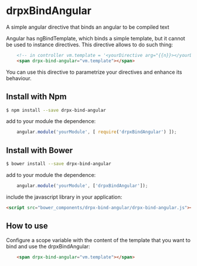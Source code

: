 # drpxBindAngular
A simple angular directive that binds an angular to be compiled text

Angular has ngBindTemplate, which binds a simple template, but it cannot be used to instance directives. This directive allows to do such thing:

```html
    <!-- in controller vm.template = '<yourDirective arg="{{n}}></yourDirective>'; -->
    <span drpx-bind-angular="vm.template"></span>
```

You can use this directive to parametrize your directives and enhance its behaviour.


Install with Npm
----------------

```bash
$ npm install --save drpx-bind-angular
```

add to your module the dependence:

```javascript
    angular.module('yourModule', [ require('drpxBindAngular') ]);
```


Install with Bower
------------------

```bash
$ bower install --save drpx-bind-angular
```

add to your module the dependence:

```javascript
    angular.module('yourModule', ['drpxBindAngular']);
```

include the javascript library in your application:

```html
<script src="bower_components/drpx-bind-angular/drpx-bind-angular.js"></script>
```



How to use
----------

Configure a scope variable with the content of the template that you want to bind and use the drpxBindAngular:

```html
    <span drpx-bind-angular="vm.template"></span>
```
